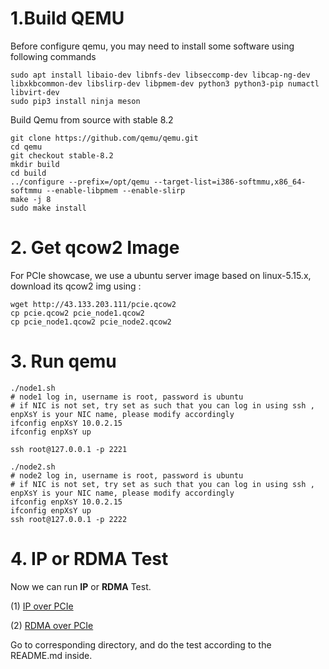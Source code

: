 # 1.Build QEMU 

 Before configure qemu, you may need to install some software using following commands
 ```
 sudo apt install libaio-dev libnfs-dev libseccomp-dev libcap-ng-dev libxkbcommon-dev libslirp-dev libpmem-dev python3 python3-pip numactl libvirt-dev
 sudo pip3 install ninja meson
 ```

Build Qemu from source with stable 8.2

 ```
git clone https://github.com/qemu/qemu.git
cd qemu
git checkout stable-8.2
mkdir build
cd build
../configure --prefix=/opt/qemu --target-list=i386-softmmu,x86_64-softmmu --enable-libpmem --enable-slirp
make -j 8
sudo make install
 ```

# 2. Get qcow2 Image

For PCIe showcase, we use a ubuntu server image based on linux-5.15.x, download its qcow2 img using :

```
wget http://43.133.203.111/pcie.qcow2
cp pcie.qcow2 pcie_node1.qcow2
cp pcie_node1.qcow2 pcie_node2.qcow2
```

 # 3. Run qemu
 ```
./node1.sh
# node1 log in, username is root, password is ubuntu
# if NIC is not set, try set as such that you can log in using ssh , enpXsY is your NIC name, please modify accordingly
ifconfig enpXsY 10.0.2.15
ifconfig enpXsY up

ssh root@127.0.0.1 -p 2221

./node2.sh
# node2 log in, username is root, password is ubuntu
# if NIC is not set, try set as such that you can log in using ssh , enpXsY is your NIC name, please modify accordingly
ifconfig enpXsY 10.0.2.15
ifconfig enpXsY up
ssh root@127.0.0.1 -p 2222
 ```

# 4. IP or RDMA Test
Now we can run **IP** or **RDMA** Test.

(1) [IP over PCIe](../../ip/pcie/README.md)


(2) [RDMA over PCIe](../../rdma/pcie/README.md)


Go to corresponding directory, and do the test according to the README.md inside. 
